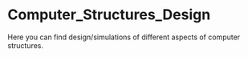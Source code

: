 # Computer_Structures_Design
Here you can find design/simulations of different aspects of computer structures.
